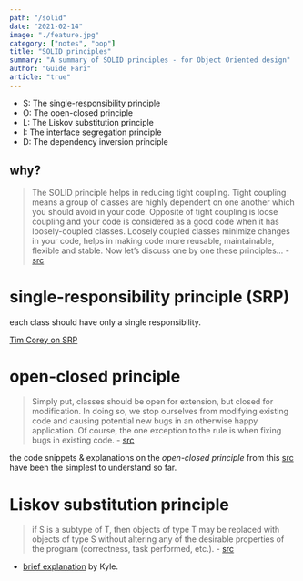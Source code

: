 ```yaml
---
path: "/solid"
date: "2021-02-14"
image: "./feature.jpg"
category: ["notes", "oop"]
title: "SOLID principles"
summary: "A summary of SOLID principles - for Object Oriented design"
author: "Guide Fari"
article: "true"
---
```


- S: The single-responsibility principle
- O: The open-closed principle
- L: The Liskov substitution principle
- I: The interface segregation principle
- D: The dependency inversion principle

## why?
> The SOLID principle helps in reducing tight coupling. Tight coupling means a group of classes are highly dependent on one another which you should avoid in your code. Opposite of tight coupling is loose coupling and your code is considered as a good code when it has loosely-coupled classes. Loosely coupled classes minimize changes in your code, helps in making code more reusable, maintainable, flexible and stable. Now let’s discuss one by one these principles… -[src](https://www.geeksforgeeks.org/solid-principle-in-programming-understand-with-real-life-examples/)

# single-responsibility principle (SRP)
each class should have only a single responsibility.

[Tim Corey on SRP](https://youtu.be/5RwhyZnVRS8)

# open-closed principle
> Simply put, classes should be open for extension, but closed for modification. In doing so, we stop ourselves from modifying existing code and causing potential new bugs in an otherwise happy application. Of course, the one exception to the rule is when fixing bugs in existing code. - [src](https://www.baeldung.com/solid-principles)

the code snippets & explanations on the *open-closed principle* from this [src](https://www.baeldung.com/solid-principles) have been the simplest to understand so far.

# Liskov substitution principle
> if S is a subtype of T, then objects of type T may be replaced with objects of type S without altering any of the desirable properties of the program (correctness, task performed, etc.). - [src](https://en.wikipedia.org/wiki/Liskov_substitution_principle)

- [brief explanation](https://youtu.be/dJQMqNOC4Pc) by Kyle.